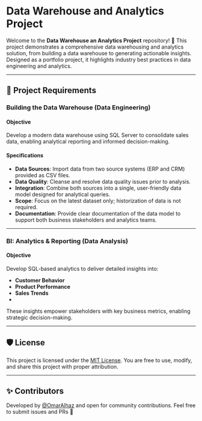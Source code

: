 # Data Warehouse and Analytics Project

Welcome to the **Data Warehouse an Analytics Project** repository! 🚀
This project demonstrates a comprehensive data warehousing and analytics solution, from building a data warehouse to generating actionable insights. Designed as a portfolio project, it highlights industry best practices in data engineering and analytics.

---

## 🚀 Project Requirements

### Building the Data Warehouse (Data Engineering)

#### Objective
Develop a modern data warehouse using SQL Server to consolidate sales data, enabling analytical reporting and informed decision-making.

#### Specifications
- **Data Sources**: Import data from two source systems (ERP and CRM) provided as CSV files.
- **Data Quality**: Cleanse and resolve data quality issues prior to analysis.
- **Integration**: Combine both sources into a single, user-friendly data model designed for analytical queries.
- **Scope**: Focus on the latest dataset only; historization of data is not required.
- **Documentation**: Provide clear documentation of the data model to support both business stakeholders and analytics teams.

--- 

### BI: Analytics & Reporting (Data Analysis)

#### Objective
Develop SQL-based analytics to deliver detailed insights into:
- **Customer Behavior**
- **Product Performance**
- **Sales Trends**
- 
These insights empower stakeholders with key business metrics, enabling strategic decision-making.

---

## 🛡️ License

This project is licensed under the [MIT License](LICENSE). You are free to use, modify, and share this project with proper attribution.

---

## ✨ Contributors

Developed by [@OmarAlhaz](https://github.com/OmarAlhaz) and open for community contributions. Feel free to submit issues and PRs 🚀
